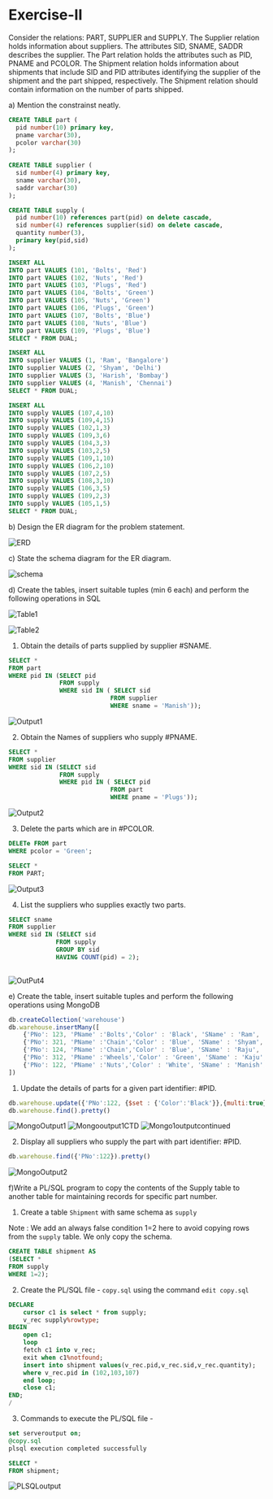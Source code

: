 # Exercise-II
Consider the relations: PART, SUPPLIER and SUPPLY. The Supplier relation holds information about suppliers. The attributes SID, SNAME, SADDR describes the supplier. The Part relation holds the attributes such as PID, PNAME and PCOLOR. The Shipment relation holds information about shipments that include SID and PID attributes identifying the supplier of the shipment and the part shipped, respectively. The Shipment relation should contain information on the number of parts shipped.

a) Mention the constrainst neatly.

```sql
CREATE TABLE part (
  pid number(10) primary key,
  pname varchar(30),
  pcolor varchar(30)
);
  
CREATE TABLE supplier (
  sid number(4) primary key,
  sname varchar(30),
  saddr varchar(30)
);

CREATE TABLE supply (
  pid number(10) references part(pid) on delete cascade,
  sid number(4) references supplier(sid) on delete cascade,
  quantity number(3),
  primary key(pid,sid)
);

INSERT ALL
INTO part VALUES (101, 'Bolts', 'Red')
INTO part VALUES (102, 'Nuts', 'Red')
INTO part VALUES (103, 'Plugs', 'Red')
INTO part VALUES (104, 'Bolts', 'Green')
INTO part VALUES (105, 'Nuts', 'Green')
INTO part VALUES (106, 'Plugs', 'Green')
INTO part VALUES (107, 'Bolts', 'Blue')
INTO part VALUES (108, 'Nuts', 'Blue')
INTO part VALUES (109, 'Plugs', 'Blue')
SELECT * FROM DUAL;

INSERT ALL 
INTO supplier VALUES (1, 'Ram', 'Bangalore')
INTO supplier VALUES (2, 'Shyam', 'Delhi')
INTO supplier VALUES (3, 'Harish', 'Bombay')
INTO supplier VALUES (4, 'Manish', 'Chennai')
SELECT * FROM DUAL;

INSERT ALL
INTO supply VALUES (107,4,10)
INTO supply VALUES (109,4,15)
INTO supply VALUES (102,1,3)
INTO supply VALUES (109,3,6)
INTO supply VALUES (104,3,3)
INTO supply VALUES (103,2,5)
INTO supply VALUES (109,1,10)
INTO supply VALUES (106,2,10)
INTO supply VALUES (107,2,5)
INTO supply VALUES (108,3,10)
INTO supply VALUES (106,3,5)
INTO supply VALUES (109,2,3)
INTO supply VALUES (105,1,5)
SELECT * FROM DUAL;

```



b) Design the ER diagram for the problem statement.

![ERD](https://user-images.githubusercontent.com/67141217/212478740-54f292ac-56f8-460a-8b04-bf0f97611160.png)


c) State the schema diagram for the ER diagram. 

![schema](https://user-images.githubusercontent.com/67141217/212478762-96c1a2c6-8ecf-4d52-9ed3-f73ab898f57b.png)

d) Create the tables, insert suitable tuples (min 6 each) and perform the following operations in SQL

![Table1](https://user-images.githubusercontent.com/67141217/212478777-35d372f0-a0be-4974-aa7c-86066dd2a206.png)

![Table2](https://user-images.githubusercontent.com/67141217/212478786-58b7e18c-60ba-4c35-9599-4bc186fa98b1.png)

 1. Obtain the details of parts supplied by supplier #SNAME. 

```sql 
SELECT *
FROM part 
WHERE pid IN (SELECT pid
              FROM supply
              WHERE sid IN ( SELECT sid
                            FROM supplier
                            WHERE sname = 'Manish'));
```

![Output1](https://user-images.githubusercontent.com/67141217/212524576-595695a0-8e5f-4442-adba-e55cbad6b641.png)

 2. Obtain the Names of suppliers who supply #PNAME.
 
```sql
SELECT *
FROM supplier 
WHERE sid IN (SELECT sid
              FROM supply
              WHERE pid IN ( SELECT pid
                            FROM part
                            WHERE pname = 'Plugs'));
```
![Output2](https://user-images.githubusercontent.com/67141217/212524826-08e7adc2-0d71-45e8-9aae-5d83f51bf5cc.png)

 3. Delete the parts which are in #PCOLOR.

```sql
DELETe FROM part
WHERE pcolor = 'Green';

SELECT * 
FROM PART;
```

![Output3](https://user-images.githubusercontent.com/67141217/212525172-dd8b2b49-9d1a-4fa6-b2d8-25b93581b82c.png)

 4. List the suppliers who supplies exactly two parts. 
 
 ```sql
SELECT sname
FROM supplier
WHERE sid IN (SELECT sid
              FROM supply
              GROUP BY sid
              HAVING COUNT(pid) = 2);
              
 ```
 
![OutPut4](https://user-images.githubusercontent.com/67141217/212525276-25d93d01-4b75-402c-89c8-bc8cbaf2b08a.png)

 
e) Create the table, insert suitable tuples and perform the following operations using MongoDB

```javascript
db.createCollection('warehouse')
db.warehouse.insertMany([
    {'PNo': 123, 'PName' :'Bolts','Color' : 'Black', 'SName' : 'Ram', 'SNo':1111 , 'Address' : 'Mumbai'},
    {'PNo': 321, 'PName' :'Chain','Color' : 'Blue', 'SName' : 'Shyam', 'SNo':1115 , 'Address' : 'Bangalore'},
    {'PNo': 124, 'PName' :'Chain','Color' : 'Blue', 'SName' : 'Raju', 'SNo':5111 , 'Address' : 'Chennai'},
    {'PNo': 312, 'PName' :'Wheels','Color' : 'Green', 'SName' : 'Kaju', 'SNo':4511 , 'Address' : 'Pune'},
    {'PNo': 122, 'PName' :'Nuts','Color' : 'White', 'SName' : 'Manish', 'SNo':3111 , 'Address' : 'Delhi'}
])
```


1. Update the details of parts for a given part identifier: #PID. 

```javascript
db.warehouse.update({'PNo':122, {$set : {'Color':'Black'}},{multi:true}})
db.warehouse.find().pretty()
```

![MongoOutput1](https://user-images.githubusercontent.com/67141217/212525619-9e03bb2a-4cdc-4dec-bf7f-b4c29fa155eb.png)
![Mongooutput1CTD](https://user-images.githubusercontent.com/67141217/212525644-e141d2b7-0c96-41e0-bb47-0f78e689ee54.png)
![Mongo1outputcontinued](https://user-images.githubusercontent.com/67141217/212525672-a713905e-64d0-458e-a658-9c085d58a28c.png)


2. Display all suppliers who supply the part with part identifier: #PID.

```javascript
db.warehouse.find({'PNo':122}).pretty()
```

![MongoOutput2](https://user-images.githubusercontent.com/67141217/212525720-6e7555ed-5862-45e7-8acc-2f42dddbf79e.png)

f)Write a PL/SQL program to copy the contents of the Supply table to another table for maintaining records for specific part number. 

1. Create a table ```Shipment``` with same schema as ```supply```

Note : We add an always false condition 1=2 here to avoid copying rows from the ```supply``` table. We only copy the schema.

```sql
CREATE TABLE shipment AS
(SELECT *
FROM supply
WHERE 1=2);
```

2. Create the PL/SQL file - ```copy.sql``` using the command ```edit copy.sql```

```sql
DECLARE
    cursor c1 is select * from supply;
    v_rec supply%rowtype;
BEGIN
    open c1;
    loop
    fetch c1 into v_rec;
    exit when c1%notfound;
    insert into shipment values(v_rec.pid,v_rec.sid,v_rec.quantity);
    where v_rec.pid in (102,103,107)
    end loop;
    close c1;
END;
/
```

3. Commands to execute the PL/SQL file -

```sql
set serveroutput on;
@copy.sql
plsql execution completed successfully

SELECT *
FROM shipment;
```

![PLSQLoutput](https://user-images.githubusercontent.com/67141217/212526031-9dd4e911-78b1-4d44-8f54-c56c93fa366b.png)
